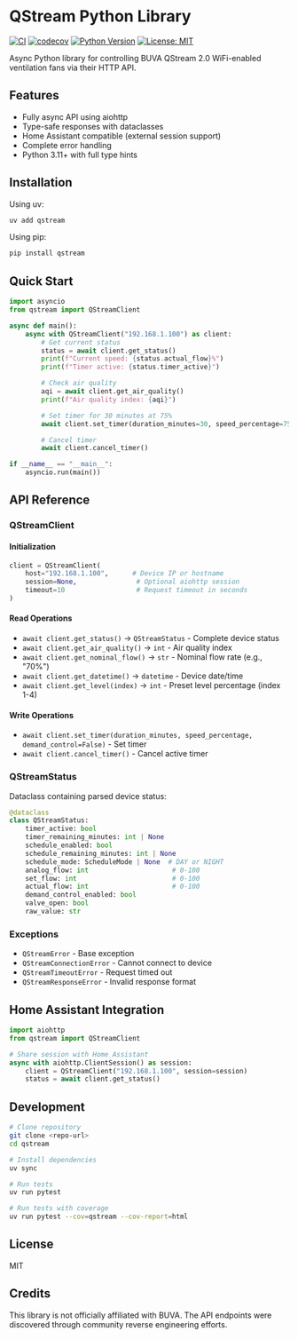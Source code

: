 # QStream Python Library

[![CI](https://github.com/bramd/qstream-python/actions/workflows/ci.yml/badge.svg)](https://github.com/bramd/qstream-python/actions/workflows/ci.yml)
[![codecov](https://codecov.io/gh/bramd/qstream-python/branch/master/graph/badge.svg)](https://codecov.io/gh/bramd/qstream-python)
[![Python Version](https://img.shields.io/badge/python-3.11%2B-blue)](https://www.python.org/downloads/)
[![License: MIT](https://img.shields.io/badge/License-MIT-yellow.svg)](https://opensource.org/licenses/MIT)

Async Python library for controlling BUVA QStream 2.0 WiFi-enabled ventilation fans via their HTTP API.

## Features

- Fully async API using aiohttp
- Type-safe responses with dataclasses
- Home Assistant compatible (external session support)
- Complete error handling
- Python 3.11+ with full type hints

## Installation

Using uv:
```bash
uv add qstream
```

Using pip:
```bash
pip install qstream
```

## Quick Start

```python
import asyncio
from qstream import QStreamClient

async def main():
    async with QStreamClient("192.168.1.100") as client:
        # Get current status
        status = await client.get_status()
        print(f"Current speed: {status.actual_flow}%")
        print(f"Timer active: {status.timer_active}")

        # Check air quality
        aqi = await client.get_air_quality()
        print(f"Air quality index: {aqi}")

        # Set timer for 30 minutes at 75%
        await client.set_timer(duration_minutes=30, speed_percentage=75)

        # Cancel timer
        await client.cancel_timer()

if __name__ == "__main__":
    asyncio.run(main())
```

## API Reference

### QStreamClient

#### Initialization

```python
client = QStreamClient(
    host="192.168.1.100",      # Device IP or hostname
    session=None,               # Optional aiohttp session
    timeout=10                  # Request timeout in seconds
)
```

#### Read Operations

- `await client.get_status()` -> `QStreamStatus` - Complete device status
- `await client.get_air_quality()` -> `int` - Air quality index
- `await client.get_nominal_flow()` -> `str` - Nominal flow rate (e.g., "70%")
- `await client.get_datetime()` -> `datetime` - Device date/time
- `await client.get_level(index)` -> `int` - Preset level percentage (index 1-4)

#### Write Operations

- `await client.set_timer(duration_minutes, speed_percentage, demand_control=False)` - Set timer
- `await client.cancel_timer()` - Cancel active timer

### QStreamStatus

Dataclass containing parsed device status:

```python
@dataclass
class QStreamStatus:
    timer_active: bool
    timer_remaining_minutes: int | None
    schedule_enabled: bool
    schedule_remaining_minutes: int | None
    schedule_mode: ScheduleMode | None  # DAY or NIGHT
    analog_flow: int                     # 0-100
    set_flow: int                        # 0-100
    actual_flow: int                     # 0-100
    demand_control_enabled: bool
    valve_open: bool
    raw_value: str
```

### Exceptions

- `QStreamError` - Base exception
- `QStreamConnectionError` - Cannot connect to device
- `QStreamTimeoutError` - Request timed out
- `QStreamResponseError` - Invalid response format

## Home Assistant Integration

```python
import aiohttp
from qstream import QStreamClient

# Share session with Home Assistant
async with aiohttp.ClientSession() as session:
    client = QStreamClient("192.168.1.100", session=session)
    status = await client.get_status()
```

## Development

```bash
# Clone repository
git clone <repo-url>
cd qstream

# Install dependencies
uv sync

# Run tests
uv run pytest

# Run tests with coverage
uv run pytest --cov=qstream --cov-report=html
```

## License

MIT

## Credits

This library is not officially affiliated with BUVA. The API endpoints were discovered through community reverse engineering efforts.

